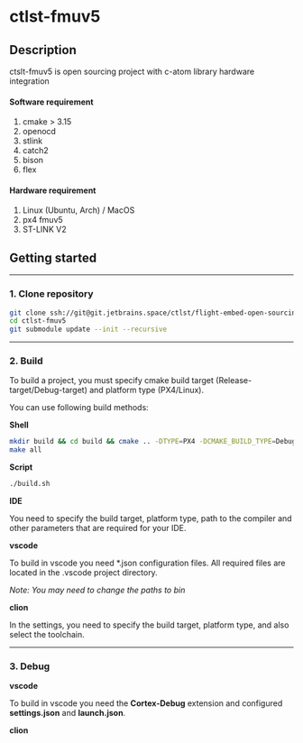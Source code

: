 # ctlst-fmuv5
## Description

ctslt-fmuv5 is open sourcing project with c-atom library hardware integration

#### Software requirement
1. cmake > 3.15
2. openocd
3. stlink
4. catch2
5. bison
6. flex

#### Hardware requirement
1. Linux (Ubuntu, Arch) / MacOS
2. px4 fmuv5
3. ST-LINK V2

## Getting started

---

### 1. Clone repository

```bash
git clone ssh://git@git.jetbrains.space/ctlst/flight-embed-open-sourcing/ctlst-fmuv5.git
cd ctlst-fmuv5
git submodule update --init --recursive
```

---

### 2. Build

To build a project, you must specify cmake build target (Release-target/Debug-target) and platform type (PX4/Linux).

You can use following build methods:

**Shell**
  ```bash
  mkdir build && cd build && cmake .. -DTYPE=PX4 -DCMAKE_BUILD_TYPE=Debug-target
  make all
  ```
**Script**
  ```bash
  ./build.sh
  ```

**IDE**

You need to specify the build target, platform type, path to the compiler and other parameters that are required for your IDE.

**vscode**

To build in vscode you need *.json configuration files. All required files are located in the .vscode project directory.

*Note: You may need to change the paths to bin*

**clion**

In the settings, you need to specify the build target, platform type, and also select the toolchain.

---

### 3. Debug

**vscode**

To build in vscode you need the **Cortex-Debug** extension and configured **settings.json** and **launch.json**.

**clion**
